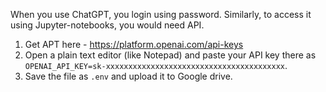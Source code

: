 When you use ChatGPT, you login using password. Similarly, to access it using Jupyter-notebooks, you would need API.

1. Get APT here - https://platform.openai.com/api-keys
2. Open a plain text editor (like Notepad) and paste your API key there as `OPENAI_API_KEY=sk-xxxxxxxxxxxxxxxxxxxxxxxxxxxxxxxxxxxxxxxx`.
3. Save the file as `.env` and upload it to Google drive.
